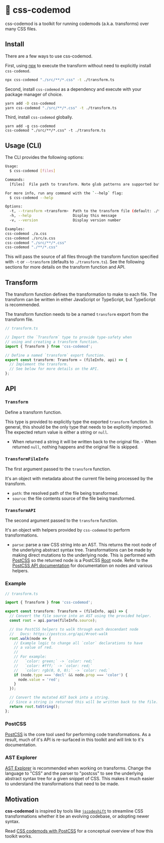 # :snake: css-codemod

css-codemod is a toolkit for running codemods (a.k.a. transforms) over many CSS files.

## Install

There are a few ways to use css-codemod.

First, using [npx](https://www.npmjs.com/package/npx) to execute the transform without need to explicitly install `css-codemod`.

```bash
npx css-codemod "./src/**/*.css" -t ./transform.ts
```

Second, install `css-codemod` as a dependency and execute with your package manager of choice.

```bash
yarn add -D css-codemod
yarn css-codemod "./src/**/*.css" -t ./transform.ts
```

Third, install `css-codemod` globally.

```
yarn add -g css-codemod
css-codemod "./src/**/*.css" -t ./transform.ts
```

## Usage (CLI)

The CLI provides the following options:

```bash
Usage:
  $ css-codemod [files]

Commands:
  [files]  File path to transform. Note glob patterns are supported but must be wrapped in quotes.

For more info, run any command with the `--help` flag:
  $ css-codemod --help

Options:
  -t, --transform <transform>  Path to the transform file (default: ./transform.ts)
  -h, --help                   Display this message
  -v, --version                Display version number

Examples:
css-codemod ./a.css
css-codemod ./src/a.css
css-codemod "./src/**/*.css"
css-codemod "./**/*.css"
```

This will pass the source of all files through the transform function specified with `-t` or `--transform` (defaults to `./transform.ts`). See the following sections for more details on the transform function and API.

## Transform

The transform function defines the transformation to make to each file. The transform can be written in either JavaScript or TypeScript, but TypeScript is recommended.

The transform function needs to be a named `transform` export from the transform file.

```ts
// transform.ts

// Import the `Transform` type to provide type-safety when
// using and creating a transform function.
import { Transform } from 'css-codemod';

// Define a named `transform` export function.
export const transform: Transform = (fileInfo, api) => {
  // Implement the transform.
  // See below for more details on the API.
};
```

## API

### `Transform`

Define a transform function.

This type is provided to explicitly type the exported `transform` function. In general, this should be the only type that needs to be explicitly imported. The expected return value is either a string or `null`.

- When returned a string it will be written back to the original file. - When returned `null`, nothing happens and the original file is skipped.

### `TransformFileInfo`

The first argument passed to the `transform` function.

It's an object with metadata about the current file being processed by the transform.

- `path`: the resolved path of the file being transformed.
- `source`: the file contents source of the file being transformed.

### `TransformAPI`

The second argument passed to the `transform` function.

It's an object with helpers provided by `css-codemod` to perform transformations.

- `parse`: parse a raw CSS string into an AST. This returns the root node of the underlying abstract syntax tree. Transformations can be made by making direct mutations to the underlying node. This is performed with [PostCSS](https://postcss.org/) so the returned node is a PostCSS [Root](https://postcss.org/api/#root) node. Refer to the [PostCSS API documentation](https://postcss.org/api/) for documentation on nodes and various helpers.

### Example

```ts
// transform.ts

import { Transform } from 'css-codemod';

export const transform: Transform = (fileInfo, api) => {
  // Convert the file source into an AST using the provided helper.
  const root = api.parse(fileInfo.source);

  // Use PostCSS helpers to walk through each descendant node
  //   Docs: https://postcss.org/api/#root-walk
  root.walk(node => {
    // Example logic to change all `color` declarations to have
    // a value of red.
    //
    // For example:
    //   `color: green;` -> `color: red;`
    //   `color: #fff;` -> `color: red;`
    //   `color: rgb(0, 0, 0);` -> `color: red;`
    if (node.type === 'decl' && node.prop === 'color') {
      node.value = 'red';
    }
  });

  // Convert the mutated AST back into a string.
  // Since a string is returned this will be written back to the file.
  return root.toString();
};
```

### PostCSS

[PostCSS](https://postcss.org) is the core tool used for performing code transformations. As a result, much of it's API is re-surfaced in this toolkit and will link to it's documentation.

### AST Explorer

[AST Explorer](https://astexplorer.net) is recommended when working on transforms. Change the language to "CSS" and the parser to "postcss" to see the underlying abstract syntax tree for a given snippet of CSS. This makes it much easier to understand the transformations that need to be made.

## Motivation

**css-codemod** is inspired by tools like [`jscodeshift`](https://github.com/facebook/jscodeshift) to streamline CSS transformations whether it be an evolving codebase, or adopting newer syntax.

Read [CSS codemods with PostCSS](https://www.skovy.dev/blog/css-codemods-with-postcss) for a conceptual overview of how this toolkit works.
